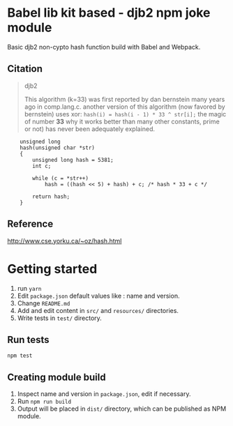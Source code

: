 # Babel lib kit based - djb2 npm **joke** module

Basic djb2 non-cypto hash function build with Babel and Webpack.

## Citation
> djb2
>
> This algorithm (k=33) was first reported by dan bernstein many years ago in comp.lang.c.
> another version of this algorithm (now favored by bernstein) uses xor:
> `hash(i) = hash(i - 1) * 33 ^ str[i];`
> the magic of number **33**
> why it works better than many other constants, prime or not) has never been adequately explained.
```
    unsigned long
    hash(unsigned char *str)
    {
        unsigned long hash = 5381;
        int c;

        while (c = *str++)
            hash = ((hash << 5) + hash) + c; /* hash * 33 + c */

        return hash;
    }
```

## Reference

http://www.cse.yorku.ca/~oz/hash.html

# Getting started

1. run `yarn`
2. Edit `package.json` default values like : name and version.
2. Change `README.md`
3. Add and edit content in `src/` and `resources/` directories.
4. Write tests in `test/` directory.

## Run tests

`npm test`

## Creating module build

1. Inspect name and version in `package.json`, edit if necessary.
2. Run `npm run build`
3. Output will be placed in `dist/` directory, which can be published as NPM module.
